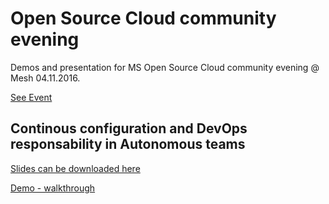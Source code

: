 # Open Source Cloud community evening

Demos and presentation for MS Open Source Cloud community evening @ Mesh 04.11.2016.

<a href="https://www.eventbrite.com/e/open-source-cloud-community-evening-tickets-28222143190">See Event</a>

## Continous configuration and DevOps responsability in Autonomous teams

<a href="Slides.pptx">Slides can be downloaded here</a>

<a href="Demo.md">Demo - walkthrough</a>



